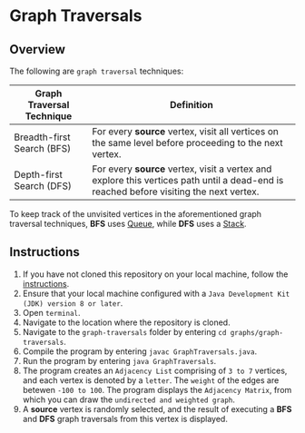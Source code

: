 # Graph Traversals

## Overview
The following are `graph traversal` techniques:

Graph Traversal Technique  | Definition
---------------------------|---------------------------------------------------------------------------------------------------------------------------------------|
Breadth-first Search (BFS) | For every **source** vertex, visit all vertices on the same level before proceeding to the next vertex.
Depth-first Search (DFS)   | For every **source** vertex, visit a vertex and explore this vertices path until a dead-end is reached before visiting the next vertex.

To keep track of the unvisited vertices in the aforementioned graph traversal techniques, **BFS** uses [Queue](https://github.com/shumarb/learning/tree/main/data-structures/abstract-list/queue), while **DFS** uses a [Stack](https://github.com/shumarb/learning/tree/main/data-structures/abstract-list/stack).

## Instructions
1. If you have not cloned this repository on your local machine, follow the [instructions](https://github.com/shumarb/learning#how-to-use-this-repository).
2. Ensure that your local machine configured with a `Java Development Kit (JDK) version 8 or later`.
3. Open `terminal`.
4. Navigate to the location where the repository is cloned.
5. Navigate to the `graph-traversals` folder by entering `cd graphs/graph-traversals`.
6. Compile the program by entering `javac GraphTraversals.java`.
7. Run the program by entering `java GraphTraversals`.
8.  The program creates an `Adjacency List` comprising of `3 to 7` vertices, and each vertex is denoted by a `letter`. The `weight` of the edges are betewen `-100 to 100`. The program displays the `Adjacency Matrix`, from which you can draw the `undirected and weighted graph`.
9. A **source** vertex is randomly selected, and the result of executing a **BFS** and **DFS** graph traversals from this vertex is displayed.